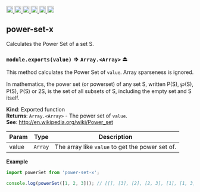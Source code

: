 <a
  href="https://travis-ci.org/Xotic750/power-set-x"
  title="Travis status">
<img
  src="https://travis-ci.org/Xotic750/power-set-x.svg?branch=master"
  alt="Travis status" height="18">
</a>
<a
  href="https://david-dm.org/Xotic750/power-set-x"
  title="Dependency status">
<img src="https://david-dm.org/Xotic750/power-set-x/status.svg"
  alt="Dependency status" height="18"/>
</a>
<a
  href="https://david-dm.org/Xotic750/power-set-x?type=dev"
  title="devDependency status">
<img src="https://david-dm.org/Xotic750/power-set-x/dev-status.svg"
  alt="devDependency status" height="18"/>
</a>
<a
  href="https://badge.fury.io/js/power-set-x"
  title="npm version">
<img src="https://badge.fury.io/js/power-set-x.svg"
  alt="npm version" height="18">
</a>
<a
  href="https://www.jsdelivr.com/package/npm/power-set-x"
  title="jsDelivr hits">
<img src="https://data.jsdelivr.com/v1/package/npm/power-set-x/badge?style=rounded"
  alt="jsDelivr hits" height="18">
</a>
<a
  href="https://bettercodehub.com/results/Xotic750/power-set-x"
  title="bettercodehub score">
<img src="https://bettercodehub.com/edge/badge/Xotic750/power-set-x?branch=master"
  alt="bettercodehub score" height="18">
</a>

<a name="module_power-set-x"></a>

## power-set-x

Calculates the Power Set of a set S.

<a name="exp_module_power-set-x--module.exports"></a>

### `module.exports(value)` ⇒ <code>Array.&lt;Array&gt;</code> ⏏

This method calculates the Power Set of `value`. Array sparseness is
ignored.

In mathematics, the power set (or powerset) of any set S,
written P(S), ℘(S), P(S), ℙ(S) or 2S, is the set of all subsets of S,
including the empty set and S itself.

**Kind**: Exported function  
**Returns**: <code>Array.&lt;Array&gt;</code> - The power set of `value`.  
**See**: http://en.wikipedia.org/wiki/Power_set

| Param | Type               | Description                                     |
| ----- | ------------------ | ----------------------------------------------- |
| value | <code>Array</code> | The array like `value` to get the power set of. |

**Example**

```js
import powerSet from 'power-set-x';

console.log(powerSet([1, 2, 3])); // [[], [3], [2], [2, 3], [1], [1, 3], [1, 2], [1, 2, 3]]
```
